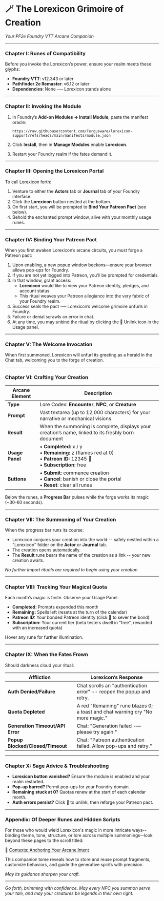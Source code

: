 # **🪄 The Lorexicon Grimoire of Creation**

_Your PF2e Foundry VTT Arcane Companion_

---

### Chapter I: Runes of Compatibility

Before you invoke the Lorexicon’s power, ensure your realm meets these glyphs:

- **Foundry VTT**: v12.343 or later
- **Pathfinder 2e Remaster**: v6.12 or later
- **Dependencies**: None -— Lorexicon stands alone

---

### Chapter II: Invoking the Module

1. In Foundry’s **Add-on Modules → Install Module**, paste the manifest oracle:

   ```
   https://raw.githubusercontent.com/Fergusware/lorexicon-support/refs/heads/main/manifests/module.json
   ```

2. Click **Install**, then in **Manage Modules** enable **Lorexicon**.
3. Restart your Foundry realm if the fates demand it.

---

### Chapter III: Opening the Lorexicon Portal

To call Lorexicon forth:

1. Venture to either the **Actors** tab or **Journal** tab of your Foundry interface.
2. Click the **Lorexicon** button nestled at the bottom.
3. On first start, you will be prompted to **Bind Your Patreon Pact** (see below).
4. Behold the enchanted prompt window, alive with your monthly usage runes.

---

### Chapter IV: Binding Your Patreon Pact

When you first awaken Lorexicon’s arcane circuits, you must forge a Patreon pact:

1. Upon enabling, a new popup window beckons—ensure your browser allows pop-ups for Foundry.
2. If you are not yet logged into Patreon, you’ll be prompted for credentials.
3. In that window, grant access:
   - **Lorexicon** would like to view your Patreon identity, pledges, and account status
   - This ritual weaves your Patreon allegiance into the very fabric of your Foundry realm.
4. Success seals the pact -— Lorexicon’s welcome grimoire unfurls in Foundry.
5. Failure or denial scrawls an error in chat.
6. At any time, you may unbind the ritual by clicking the 🔗 Unlink icon in the Usage panel.

---

### Chapter V: The Welcome Invocation

When first summoned, Lorexicon will unfurl its greeting as a herald in the Chat tab, welcoming you to the forge of creation.

---

### Chapter VI: Crafting Your Creation

| **Arcane Element** | **Description**                                                                                                          |
| ------------------ | ------------------------------------------------------------------------------------------------------------------------ |
| **Type**           | Lore Codex: **Encounter**, **NPC**, or **Creature**                                                                      |
| **Prompt**         | Vast textarea (up to 12,000 characters) for your narrative or mechanical visions                                         |
| **Result**         | When the summoning is complete, displays your creation’s name, linked to its freshly born document                       |
| **Usage Panel**    | • **Completed:** x / y<br>• **Remaining:** z (flames red at 0)<br>• **Patreon ID:** 12345 🔗<br>• **Subscription:** free |
| **Buttons**        | • **Submit**: commence creation<br>• **Cancel**: banish or close the portal<br>• **Reset**: clear all runes              |

Below the runes, a **Progress Bar** pulses while the forge works its magic (~30-60 seconds).

---

### Chapter VII: The Summoning of Your Creation

When the progress bar runs its course:

- Lorexicon conjures your creation into the world -- safely nestled within a "Lorexicon" folder on the **Actor** or **Journal** tab.
- The creation opens automatically.
- The **Result** rune bears the name of the creation as a link -- your new creation awaits.

_No further import rituals are required to begin using your creation._

---

### Chapter VIII: Tracking Your Magical Quota

Each month’s magic is finite. Observe your Usage Panel:

- **Completed:** Prompts expended this month
- **Remaining:** Spells left (resets at the turn of the calendar)
- **Patreon ID:** Your bonded Patreon identity (click 🔗 to sever the bond)
- **Subscription:** Your current tier (beta testers dwell in "free", rewarded with an increased quota)

Hover any rune for further illumination.

---

### Chapter IX: When the Fates Frown

Should darkness cloud your ritual:

| **Affliction**                   | **Lorexicon’s Response**                                                       |
| -------------------------------- | ------------------------------------------------------------------------------ |
| **Auth Denied/Failure**          | Chat scrolls an "authentication error" -- reopen the popup and retry.          |
| **Quota Depleted**               | A red "Remaining" rune blazes 0; a toast and chat warning cry "No more magic." |
| **Generation Timeout/API Error** | Chat: "Generation failed -— please try again."                                 |
| **Popup Blocked/Closed/Timeout** | Chat: "Patreon authentication failed. Allow pop-ups and retry."                |

---

### Chapter X: Sage Advice & Troubleshooting

- **Lorexicon button vanished?** Ensure the module is enabled and your realm restarted.
- **Pop-up barred?** Permit pop-ups for your Foundry domain.
- **Remaining stuck at 0?** Quotas renew at the start of each calendar month.
- **Auth errors persist?** Click 🔗 to unlink, then reforge your Patreon pact.

---

### Appendix: Of Deeper Runes and Hidden Scripts

For those who would wield Lorexicon's magic in more intricate ways--binding theme, tone, structure, or lore across multiple summonings--look beyond these pages to the scroll titled:

🧠 [Contexts: Anchoring Your Arcane Intent](Contexts.md)

This companion tome reveals how to store and reuse prompt fragments, customize behaviors, and guide the generative spirits with precision.

_May its guidance sharpen your craft._

---

_Go forth, brimming with confidence. May every NPC you summon serve your tale, and may your creatures be legends in their own right._
